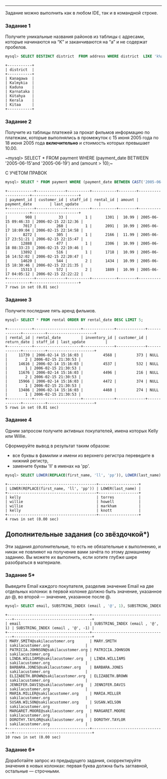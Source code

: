 
---

Задание можно выполнить как в любом IDE, так и в командной строке.

### Задание 1

Получите уникальные названия районов из таблицы с адресами, которые начинаются на “K” и заканчиваются на “a” и не содержат пробелов.
```SQL
mysql> SELECT DISTINCT district  FROM address WHERE district  LIKE 'k%a' AND district  not LIKE '% %';
```
```Tabl
+-----------+
| district  |
+-----------+
| Kanagawa  |
| Kalmykia  |
| Kaduna    |
| Karnataka |
| Kütahya   |
| Kerala    |
| Kitaa     |
+-----------+
```

### Задание 2

Получите из таблицы платежей за прокат фильмов информацию по платежам, которые выполнялись в промежуток с 15 июня 2005 года по 18 июня 2005 года **включительно** и стоимость которых превышает 10.00.

  
~mysql> SELECT * FROM payment WHERE (payment_date BETWEEN '2005-06-15'and '2005-06-19') and (amount > 10);~


С УЧЕТОМ ПРАВОК
```SQL
mysql> SELECT * FROM payment WHERE (payment_date BETWEEN CAST('2005-06-15' AS DATE) and CAST('2005-06-19' AS DATE)) and (amount > 10);
```

```Tabl
+------------+-------------+----------+-----------+--------+---------------------+---------------------+
| payment_id | customer_id | staff_id | rental_id | amount | payment_date        | last_update         |
+------------+-------------+----------+-----------+--------+---------------------+---------------------+
|        908 |          33 |        1 |      1301 |  10.99 | 2005-06-15 09:46:33 | 2006-02-15 22:12:36 |
|       7017 |         260 |        1 |      2091 |  10.99 | 2005-06-17 18:09:04 | 2006-02-15 22:14:58 |
|       8272 |         305 |        1 |      2166 |  11.99 | 2005-06-17 23:51:21 | 2006-02-15 22:15:47 |
|      12888 |         477 |        1 |      2306 |  10.99 | 2005-06-18 08:33:23 | 2006-02-15 22:19:46 |
|      13892 |         516 |        1 |      1718 |  10.99 | 2005-06-16 14:52:02 | 2006-02-15 22:20:47 |
|      14620 |         544 |        2 |      1434 |  10.99 | 2005-06-15 18:30:46 | 2006-02-15 22:21:35 |
|      15313 |         572 |        2 |      1889 |  10.99 | 2005-06-17 04:05:12 | 2006-02-15 22:22:22 |
+------------+-------------+----------+-----------+--------+---------------------+---------------------+
7 rows in set (0.01 sec)
```



### Задание 3

Получите последние пять аренд фильмов.

```SQL
mysql> SELECT * FROM rental ORDER BY rental_date DESC LIMIT 5;
```
```Tabl
+-----------+---------------------+--------------+-------------+-------------+----------+---------------------+
| rental_id | rental_date         | inventory_id | customer_id | return_date | staff_id | last_update         |
+-----------+---------------------+--------------+-------------+-------------+----------+---------------------+
|     11739 | 2006-02-14 15:16:03 |         4568 |         373 | NULL        |        2 | 2006-02-15 21:30:53 |
|     14616 | 2006-02-14 15:16:03 |         4537 |         532 | NULL        |        1 | 2006-02-15 21:30:53 |
|     11676 | 2006-02-14 15:16:03 |         4496 |         216 | NULL        |        2 | 2006-02-15 21:30:53 |
|     15966 | 2006-02-14 15:16:03 |         4472 |         374 | NULL        |        1 | 2006-02-15 21:30:53 |
|     13486 | 2006-02-14 15:16:03 |         4460 |         274 | NULL        |        1 | 2006-02-15 21:30:53 |
+-----------+---------------------+--------------+-------------+-------------+----------+---------------------+
5 rows in set (0.01 sec)
```

### Задание 4

Одним запросом получите активных покупателей, имена которых Kelly или Willie. 

Сформируйте вывод в результат таким образом:
- все буквы в фамилии и имени из верхнего регистра переведите в нижний регистр,
- замените буквы 'll' в именах на 'pp'.
```SQL
mysql> SELECT LOWER(REPLACE(first_name, 'll', 'pp')), LOWER(last_name) FROM customer WHERE first_name LIKE 'kelly' OR first_name LIKE 'Willie';
```
```Tabl
+----------------------------------------+------------------+
| LOWER(REPLACE(first_name, 'll', 'pp')) | LOWER(last_name) |
+----------------------------------------+------------------+
| kelly                                  | torres           |
| willie                                 | howell           |
| willie                                 | markham          |
| kelly                                  | knott            |
+----------------------------------------+------------------+
4 rows in set (0.00 sec)
```

## Дополнительные задания (со звёздочкой*)
Эти задания дополнительные, то есть не обязательные к выполнению, и никак не повлияют на получение вами зачёта по этому домашнему заданию. Вы можете их выполнить, если хотите глубже шире разобраться в материале.

### Задание 5*

Выведите Email каждого покупателя, разделив значение Email на две отдельных колонки: в первой колонке должно быть значение, указанное до @, во второй — значение, указанное после @.


```SQL
mysql> SELECT email, SUBSTRING_INDEX (email , '@', 1), SUBSTRING_INDEX (email , '@', -1)  FROM customer LIMIT 10;
```
```Tabl
+-------------------------------------+----------------------------------+-----------------------------------+
| email                               | SUBSTRING_INDEX (email , '@', 1) | SUBSTRING_INDEX (email , '@', -1) |
+-------------------------------------+----------------------------------+-----------------------------------+
| MARY.SMITH@sakilacustomer.org       | MARY.SMITH                       | sakilacustomer.org                |
| PATRICIA.JOHNSON@sakilacustomer.org | PATRICIA.JOHNSON                 | sakilacustomer.org                |
| LINDA.WILLIAMS@sakilacustomer.org   | LINDA.WILLIAMS                   | sakilacustomer.org                |
| BARBARA.JONES@sakilacustomer.org    | BARBARA.JONES                    | sakilacustomer.org                |
| ELIZABETH.BROWN@sakilacustomer.org  | ELIZABETH.BROWN                  | sakilacustomer.org                |
| JENNIFER.DAVIS@sakilacustomer.org   | JENNIFER.DAVIS                   | sakilacustomer.org                |
| MARIA.MILLER@sakilacustomer.org     | MARIA.MILLER                     | sakilacustomer.org                |
| SUSAN.WILSON@sakilacustomer.org     | SUSAN.WILSON                     | sakilacustomer.org                |
| MARGARET.MOORE@sakilacustomer.org   | MARGARET.MOORE                   | sakilacustomer.org                |
| DOROTHY.TAYLOR@sakilacustomer.org   | DOROTHY.TAYLOR                   | sakilacustomer.org                |
+-------------------------------------+----------------------------------+-----------------------------------+
10 rows in set (0.00 sec)
```


### Задание 6*

Доработайте запрос из предыдущего задания, скорректируйте значения в новых колонках: первая буква должна быть заглавной, остальные — строчными.
